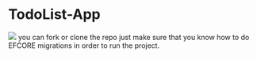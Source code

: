 # TodoList-App

<img src="/TodoList-App/wwwroot/AKaiGBVIxI.gif"/>
you can fork or clone the repo just make sure that you know how to do EFCORE migrations in order to run the project.
